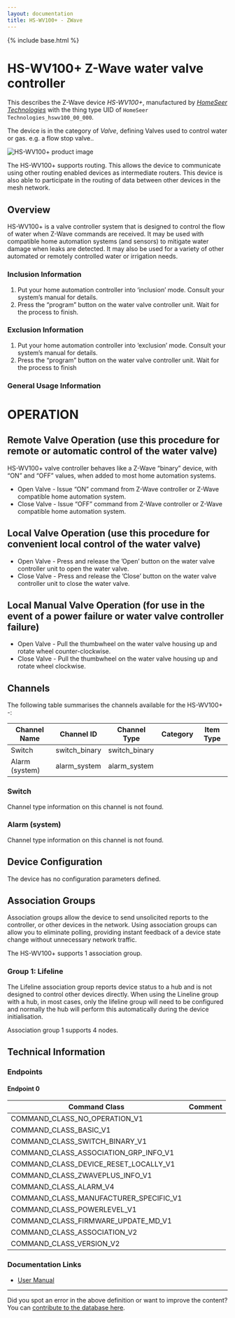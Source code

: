 ```yaml
---
layout: documentation
title: HS-WV100+ - ZWave
---
```


{% include base.html %}

# HS-WV100+ Z-Wave water valve controller
This describes the Z-Wave device *HS-WV100+*, manufactured by *[HomeSeer Technologies](http://www.homeseer.com/)* with the thing type UID of ```HomeSeer Technologies_hswv100_00_000```.

The device is in the category of *Valve*, defining Valves used to control water or gas. e.g. a flow stop valve..

![HS-WV100+ product image](https://opensmarthouse.org/assets/zwave/attachments/1271/HS-WV100-300.png)


The HS-WV100+ supports routing. This allows the device to communicate using other routing enabled devices as intermediate routers.  This device is also able to participate in the routing of data between other devices in the mesh network.

## Overview

HS-WV100+ is a valve controller system that is designed to control the flow of water when Z-Wave commands are received. It may be used with compatible home automation systems (and sensors) to mitigate water damage when leaks are detected. It may also be used for a variety of other automated or remotely controlled water or irrigation needs. 

### Inclusion Information

  1. Put your home automation controller into ‘inclusion’ mode. Consult your system’s manual for details.
  2. Press the “program” button on the water valve controller unit. Wait for the process to finish.

### Exclusion Information

  1. Put your home automation controller into ‘exclusion’ mode. Consult your system’s manual for details.
  2. Press the “program” button on the water valve controller unit. Wait for the process to finish

### General Usage Information

# OPERATION

## Remote Valve Operation (use this procedure for remote or automatic control of the water valve)

HS-WV100+ valve controller behaves like a Z-Wave “binary” device, with “ON” and “OFF” values, when added to most home automation systems.

  * Open Valve - Issue “ON” command from Z-Wave controller or Z-Wave compatible home automation system.
  * Close Valve - Issue “OFF” command from Z-Wave controller or Z-Wave compatible home automation system.

## Local Valve Operation (use this procedure for convenient local control of the water valve)

  * Open Valve - Press and release the ’Open’ button on the water valve controller unit to open the water valve.
  * Close Valve - Press and release the ’Close’ button on the water valve controller unit to close the water valve.

## Local Manual Valve Operation (for use in the event of a power failure or water valve controller failure)

  * Open Valve - Pull the thumbwheel on the water valve housing up and rotate wheel counter-clockwise.
  * Close Valve - Pull the thumbwheel on the water valve housing up and rotate wheel clockwise.

## Channels

The following table summarises the channels available for the HS-WV100+ -:

| Channel Name | Channel ID | Channel Type | Category | Item Type |
|--------------|------------|--------------|----------|-----------|
| Switch | switch_binary | switch_binary |  |  | 
| Alarm (system) | alarm_system | alarm_system |  |  | 

### Switch
Channel type information on this channel is not found.

### Alarm (system)
Channel type information on this channel is not found.



## Device Configuration

The device has no configuration parameters defined.

## Association Groups

Association groups allow the device to send unsolicited reports to the controller, or other devices in the network. Using association groups can allow you to eliminate polling, providing instant feedback of a device state change without unnecessary network traffic.

The HS-WV100+ supports 1 association group.

### Group 1: Lifeline

The Lifeline association group reports device status to a hub and is not designed to control other devices directly. When using the Lineline group with a hub, in most cases, only the lifeline group will need to be configured and normally the hub will perform this automatically during the device initialisation.

Association group 1 supports 4 nodes.

## Technical Information

### Endpoints

#### Endpoint 0

| Command Class | Comment |
|---------------|---------|
| COMMAND_CLASS_NO_OPERATION_V1| |
| COMMAND_CLASS_BASIC_V1| |
| COMMAND_CLASS_SWITCH_BINARY_V1| |
| COMMAND_CLASS_ASSOCIATION_GRP_INFO_V1| |
| COMMAND_CLASS_DEVICE_RESET_LOCALLY_V1| |
| COMMAND_CLASS_ZWAVEPLUS_INFO_V1| |
| COMMAND_CLASS_ALARM_V4| |
| COMMAND_CLASS_MANUFACTURER_SPECIFIC_V1| |
| COMMAND_CLASS_POWERLEVEL_V1| |
| COMMAND_CLASS_FIRMWARE_UPDATE_MD_V1| |
| COMMAND_CLASS_ASSOCIATION_V2| |
| COMMAND_CLASS_VERSION_V2| |

### Documentation Links

* [User Manual](https://www.opensmarthouse.org/zwavedatabase/1271/HS-WV100-Manual.pdf)

---

Did you spot an error in the above definition or want to improve the content?
You can [contribute to the database here](https://www.opensmarthouse.org/zwavedatabase/1271).
